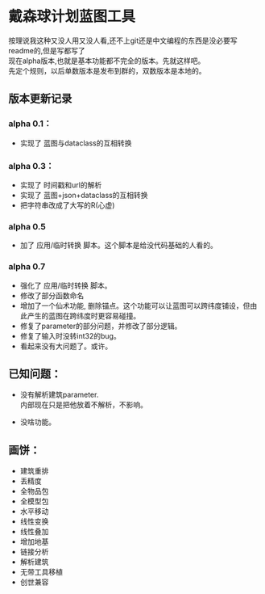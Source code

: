 # 戴森球计划蓝图工具

按理说我这种又没人用又没人看,还不上git还是中文编程的东西是没必要写readme的,但是写都写了  
现在alpha版本,也就是基本功能都不完全的版本。先就这样吧。  
先定个规则，以后单数版本是发布到群的，双数版本是本地的。

## 版本更新记录

### alpha 0.1：
- 实现了 蓝图与dataclass的互相转换

### alpha 0.3：
- 实现了 时间戳和url的解析
- 实现了 蓝图+json+dataclass的互相转换
- 把字符串改成了大写的R(心虚)

### alpha 0.5
- 加了 应用/临时转换 脚本。这个脚本是给没代码基础的人看的。

### alpha 0.7
- 强化了 应用/临时转换 脚本。
- 修改了部分函数命名
- 增加了一个仙术功能, 删除锚点。这个功能可以让蓝图可以跨纬度铺设，但由此产生的蓝图在跨纬度时更容易碰撞。
- 修复了parameter的部分问题，并修改了部分逻辑。
- 修复了输入时没转int32的bug。
- 看起来没有大问题了。或许。

## 已知问题：
- 没有解析建筑parameter.  
  内部现在只是把他放着不解析，不影响。

- 没啥功能。

## 画饼：
- 建筑重排
- 丢精度
- 全物品包
- 全模型包
- 水平移动
- 线性变换
- 线性叠加
- 增加地基
- 链接分析
- 解析建筑
- 无带工具移植
- 创世兼容
